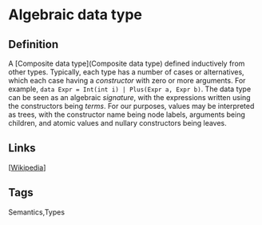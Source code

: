 # Algebraic data type

## Definition
A [Composite data type](Composite data type) defined inductively from other types. Typically, each type has a number of cases or alternatives, which each case having a *constructor* with zero or more arguments. 
For example, ```data Expr = Int(int i) | Plus(Expr a, Expr b)```. The data type can be seen as an algebraic *signature*, with the expressions written using the constructors being *terms*. For our purposes, values may be interpreted as trees, with the constructor name being node labels, arguments being children, and atomic values and nullary constructors being leaves.

## Links


[[Wikipedia](http://en.wikipedia.org/wiki/Algebraic_data_type)]

## Tags
Semantics,Types


